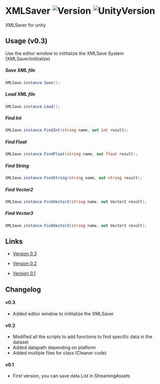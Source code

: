 # XMLSaver ![Version](https://img.shields.io/badge/Version-0.3-brightgreen.svg) ![UnityVersion](https://img.shields.io/badge/Unity-2018.3.6f1-blue.svg)

XMLSaver for unity


## Usage (v0.3)
Use the editor window to inititalize the XMLSave System (XMLSaver/inititalize)

##### Save XML file
```csharp
XMLSave.instance.Save();
```

##### Load XML file
```csharp
XMLSave.instance.Load();
```

##### Find Int
```csharp
XMLSave.instance.FindInt(string name, out int result);
```

##### Find Float
```csharp
XMLSave.instance.FindFloat(string name, out float result);
```

##### Find String
```csharp
XMLSave.instance.FindString(string name, out string result);
```

##### Find Vector2
```csharp
XMLSave.instance.FindVector2(string name, out Vector2 result);
```

##### Find Vector3
```csharp
XMLSave.instance.FindVector3(string name, out Vector3 result);
```

## Links
* [Version 0.3](https://github.com/StephenGrosjean/XMLSaver/blob/master/Assets/PackageBuild/V03.unitypackage)

* [Version 0.2](https://github.com/StephenGrosjean/XMLSaver/blob/master/Assets/PackageBuild/V02.unitypackage)

* [Version 0.1](https://github.com/StephenGrosjean/XMLSaver/blob/master/Assets/PackageBuild/V01.unitypackage)


## Changelog
#### v0.3
+ Added editor window to inititalize the XMLSaver

#### v0.2
+ Modified all the scripts to add functions to find specific data in the dataset
+ Added datapath depending on platform
+ Added multiple files for class (Cleaner code)

#### v0.1
+ First version, you can save data List in StreamingAssets
